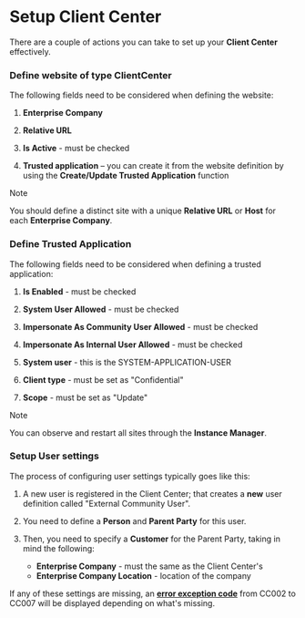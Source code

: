 # Setup Client Center  

There are a couple of actions you can take to set up your **Client Center** effectively.

### Define website of type ClientCenter 

The following fields need to be considered when defining the website:

1. **Enterprise Company**
 
2. **Relative URL**
 
3. **Is Active** - must be checked

4. **Trusted application** – you can create it from the website definition by using the **Create/Update Trusted Application** function 

> [!NOTE]
> You should define a distinct site with a unique **Relative URL** or **Host** for each **Enterprise Company**.

### Define Trusted Application

The following fields need to be considered when defining a trusted application:

1.	**Is Enabled** - must be checked
 
2.	**System User Allowed** - must be checked
 
3.	**Impersonate As Community User Allowed** - must be checked

4.	**Impersonate As Internal User Allowed** - must be checked
  
5.	**System user** - this is the SYSTEM-APPLICATION-USER
  
6.	**Client type** - must be set as "Confidential"
  
7.	**Scope** - must be set as "Update"  
  
> [!NOTE]
> You can observe and restart all sites through the **Instance Manager**.

### Setup User settings

The process of configuring user settings typically goes like this:

1. A new user is registered in the Client Center; that creates a **new** user definition called "External Community User".
   
2. You need to define a **Person** and **Parent Party** for this user.
          
3. Then, you need to specify a **Customer** for the Parent Party, taking in mind the following:

   * **Enterprise Company** - must the same as the Client Center's 
   * **Enterprise Company Location** - location of the company

If any of these settings are missing, an **[error exception code](reference.md#error-exception-codes)** from CC002 to CC007 will be displayed depending on what's missing.

